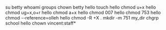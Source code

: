 su betty
whoami
groups
chown betty hello
touch hello
chmod u+x hello
chmod ug+x,o+r hello
chmod a+x hello
chmod 007 hello
chmod 753 hello
chmod --reference=olleh hello
chmod -R +X .
mkdir -m 751 my_dir
chgrp school hello
chown vincent:staff*
